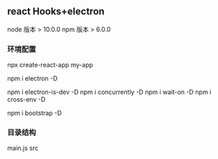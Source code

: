 ## react Hooks+electron ##
node 版本 > 10.0.0
npm 版本 > 6.0.0
### 环境配置

<!-- 创建react应用 -->
npx create-react-app my-app

<!-- 创建electron应用 -->
npm i electron -D

<!-- 安装工具：
1、环境判断：开发/生产
2、多命令并行执行应用
3、执行应用顺序和时机
4、跨平台设置环境变量
 -->
npm i electron-is-dev -D
npm i concurrently -D
npm i wait-on -D
npm i cross-env -D

<!-- 安装插件：
1、UI组件库：bootstrap
 -->
npm i bootstrap -D

### 目录结构
main.js
src
